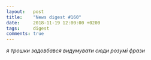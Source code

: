 ```yaml
---
layout:   post
title:    "News digest #160"
date:     2018-11-19 12:00:00 +0200
tags:     digest
comments: true
---
```


_я трошки задовбався видумувати сюди розумі фрази_
